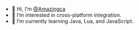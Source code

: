 - 👋 Hi, I’m [@Amazingca](https://twitter.com/Amazingca_)
- 👀 I’m interested in cross-platform integration.
- 🌱 I’m currently learning Java, Lua, and JavaScript.

<!---
Amazingca/Amazingca is a ✨ special ✨ repository because its `README.md` (this file) appears on your GitHub profile.
You can click the Preview link to take a look at your changes.
--->
